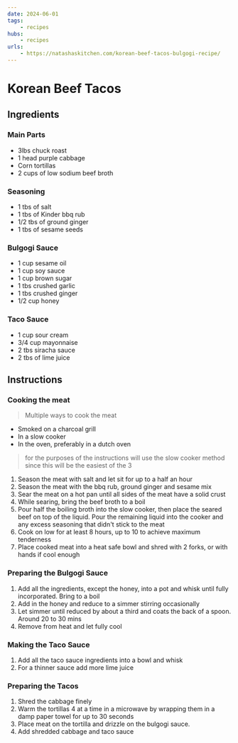 ```yaml
---
date: 2024-06-01
tags: 
    - recipes
hubs: 
    - recipes
urls: 
    - https://natashaskitchen.com/korean-beef-tacos-bulgogi-recipe/
---
```

# Korean Beef Tacos

## Ingredients
### Main Parts
- 3lbs chuck roast
- 1 head purple cabbage
- Corn tortillas
- 2 cups of low sodium beef broth
### Seasoning
- 1 tbs of salt
- 1 tbs of Kinder bbq rub
- 1/2 tbs of ground ginger 
- 1 tbs of sesame seeds
### Bulgogi Sauce
- 1 cup sesame oil
- 1 cup soy sauce
- 1 cup brown sugar
- 1 tbs crushed garlic
- 1 tbs crushed ginger
- 1/2 cup honey
### Taco Sauce
- 1 cup sour cream
- 3/4 cup mayonnaise
- 2 tbs siracha sauce
- 2 tbs of lime juice

## Instructions
### Cooking the meat
> Multiple ways to cook the meat
- Smoked on a charcoal grill
- In a slow cooker
- In the oven, preferably in a dutch oven
> for the purposes of the instructions will use the slow cooker method since this will be the easiest of the 3
1. Season the meat with salt and let sit for up to a half an hour
2. Season the meat with the bbq rub, ground ginger and sesame mix
3. Sear the meat on a hot pan until all sides of the meat have a solid crust
4. While searing, bring the beef broth to a boil
5. Pour half the boiling broth into the slow cooker, then place the seared beef on top of the liquid. Pour the remaining liquid into the cooker and any excess seasoning that didn't stick to the meat
6. Cook on low for at least 8 hours, up to 10 to achieve maximum tenderness
7. Place cooked meat into a heat safe bowl and shred with 2 forks, or with hands if cool enough
### Preparing the Bulgogi Sauce
1. Add all the ingredients, except the honey, into a pot and whisk until fully incorporated. Bring to a boil
2. Add in the honey and reduce to a simmer stirring occasionally
3. Let simmer until reduced by about a third and coats the back of a spoon. Around 20 to 30 mins
4. Remove from heat and let fully cool
### Making the Taco Sauce
1. Add all the taco sauce ingredients into a bowl and whisk
2. For a thinner sauce add more lime juice
### Preparing the Tacos
1. Shred the cabbage finely
2. Warm the tortillas 4 at a time in a microwave by wrapping them in a damp paper towel for up to 30 seconds
3. Place meat on the tortilla and drizzle on the bulgogi sauce.
4. Add shredded cabbage and taco sauce
